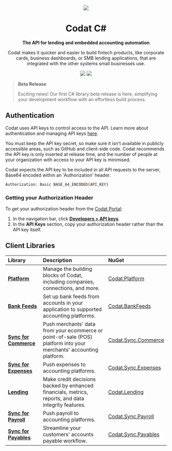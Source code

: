 ﻿<div align="center">
    <picture>
        <source srcset="https://user-images.githubusercontent.com/6267663/221800355-0995e4ad-a386-4943-a4c2-e620341a5155.svg" media="(prefers-color-scheme: dark)">
        <img src="https://user-images.githubusercontent.com/6267663/221800359-b7f7776c-a44f-4384-8dd0-d9f7d5caef7d.svg">
    </picture>
    <h1>Codat C#</h1>
        <p><strong>The API for lending and embedded accounting automation</strong></p>
        <p>Codat makes it quicker and easier to build fintech products, like corporate cards, business dashboards, or SMB lending applications, that are integrated with the other systems small businesses use.</p>
    <a href="https://docs.codat.io/using-the-api/overview"><img src="https://img.shields.io/static/v1?label=Docs&message=API Ref&color=4c2cec&style=for-the-badge" /></a>
    <a href="https://opensource.org/licenses/MIT"><img src="https://img.shields.io/badge/License-MIT-blue.svg?style=for-the-badge" /></a>
</div>

> **Beta Release**
>
> Exciting news! Our first C# library beta release is here, simplifying your development workflow with an effortless build process.

## Authentication

Codat uses API keys to control access to the API. 
Learn more about authentication and managing API keys [here](https://docs.codat.io/using-the-api/authentication).

You must keep the API key secret, so make sure it isn't available in publicly accessible areas, such as GitHub and client-side code.
Codat recommends the API key is only inserted at release time, and the number of people at your organization with access to your API key is minimised.

Codat expects the API key to be included in all API requests to the server, Base64 encoded within an 'Authorization' header.

```bash
Authorization: Basic BASE_64_ENCODED(API_KEY)
```

### Getting your Authorization Header

To get your authorization header from the [Codat Portal](https://app.codat.io):

1. In the navigation bar, click [**Developers > API keys**](https://app.codat.io/developers/api-keys).
2. In the **API Keys** section, copy your authorization header rather than the API key itself.

## Client Libraries

<!-- Start Codat Client Libraries -->
| Library | Description | NuGet |
| :- | :- | :- |
| **[Platform](https://github.com/codatio/client-sdk-csharp/tree/main/platform)** | Manage the building blocks of Codat, including companies, connections, and more. | [Codat.Platform](https://www.nuget.org/packages/Codat.Platform) |
| **[Bank Feeds](https://github.com/codatio/client-sdk-csharp/tree/main/bank-feeds)** | Set up bank feeds from accounts in your application to supported accounting platforms. | [Codat.BankFeeds](https://www.nuget.org/packages/Codat.BankFeeds) |
| **[Sync for Commerce](https://github.com/codatio/client-sdk-csharp/tree/main/sync-for-commerce)** | Push merchants' data from your ecommerce or point-of-sale (POS) platform into your merchants' accounting platform. | [Codat.Sync.Commerce](https://www.nuget.org/packages/Codat.Sync.Commerce) |
| **[Sync for Expenses](https://github.com/codatio/client-sdk-csharp/tree/main/sync-for-expenses)** | Push expenses to accounting platforms. | [Codat.Sync.Expenses](https://www.nuget.org/packages/Codat.Sync.Expenses) |
| **[Lending](https://github.com/codatio/client-sdk-csharp/tree/main/lending)** | Make credit decisions backed by enhanced financials, metrics, reports, and data integrity features. | [Codat.Lending](https://www.nuget.org/packages/Codat.Lending) |
| **[Sync for Payroll](https://github.com/codatio/client-sdk-csharp/tree/main/sync-for-payroll)** | Push payroll to accounting platforms. | [Codat.Sync.Payroll](https://www.nuget.org/packages/Codat.Sync.Payroll) |
| **[Sync for Payables](https://github.com/codatio/client-sdk-csharp/tree/main/sync-for-payables)** | Streamline your customers' accounts payable workflow. | [Codat.Sync.Payables](https://www.nuget.org/packages/Codat.Sync.Payables) |
<!-- End Codat Client Libraries -->